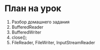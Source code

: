 # План на урок

1. Разбор домашнего задания 
2. BufferedReader
3. BufferedWriter
4. close();
5. FileReader, FileWriter, InputStreamReader
